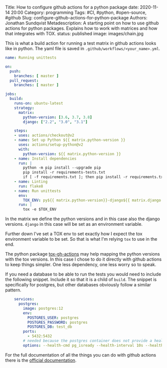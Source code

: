 Title: How to configure github actions for a python package
date: 2020-11-14 20:00
Category: programming
Tags: #CI, #python, #open-source, #github
Slug: configure-github-actions-for-python-package
Authors: Jonathan Sundqvist
Metadescription: A starting point on how to use github actions for python packages. Explains how to work with matrices and how that integrates with TOX.
status: published
image: images/chain.jpg

This is what a build action for running a test matrix in github actions looks like in python. The yaml file is saved in `.github/workflows/<your_name>.yml`.

```yaml
name: Running unittests

on:
  push:
    branches: [ master ]
  pull_request:
    branches: [ master ]

jobs:
  build:
    runs-on: ubuntu-latest
    strategy:
      matrix:
        python-version: [3.6, 3.7, 3.8]
        django: ["2.2", "3.0", "3.1"]

    steps:
    - uses: actions/checkout@v2
    - name: Set up Python ${{ matrix.python-version }}
      uses: actions/setup-python@v2
      with:
        python-version: ${{ matrix.python-version }}
    - name: Install dependencies
      run: |
        python -m pip install --upgrade pip
        pip install -r requirements-tests.txt
        if [ -f requirements.txt ]; then pip install -r requirements.txt; fi
    - name: Linting
      run: flake8
    - name: Run unittests
      env:
        TOX_ENV: py${{ matrix.python-version}}-django${{ matrix.django }}
      run: |
        tox -e $TOX_ENV
```

In the matrix we define the python versions and in this case also the django versions. `django` in this case will be set as an environment variable.

Further down I've set a TOX env to set exactly how I expect the tox environment variable to be set. So that is what I'm relying `tox` to use in the end.

The python package [tox-gh-actions](https://github.com/ymyzk/tox-gh-actions) may help mapping the python versions with the tox versions. In this case I chose to do it directly with github actions to keep things simpler. One less dependency, one less worry so to speak.

If you need a database to be able to run the tests you would need to include the following snippet. Include it so that it is a child of `build`. The snippet is specifically for postgres, but other databases obviously follow a similar pattern. 

```yaml
    services:
      postgres:
        image: postgres:12
        env:
          POSTGRES_USER: postgres
          POSTGRES_PASSWORD: postgres
          POSTGRES_DB: test_db
        ports:
          - 5432:5432
        # needed because the postgres container does not provide a healthcheck
        options: --health-cmd pg_isready --health-interval 10s --health-timeout 5s --health-retries 5
```


For the full documentation of all the things you can do with github actions there is the [official documentation](https://docs.github.com/en/free-pro-team@latest/actions).
